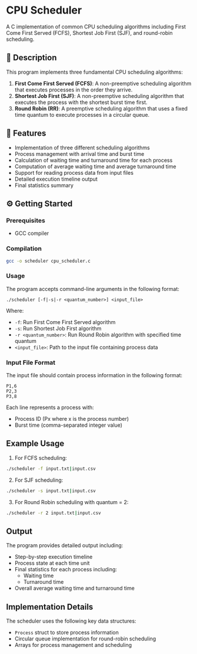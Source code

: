 # CPU Scheduler

A C implementation of common CPU scheduling algorithms including First Come First Served (FCFS), Shortest Job First (SJF), and round-robin scheduling.

## 📜 Description

This program implements three fundamental CPU scheduling algorithms:

1. **First Come First Served (FCFS)**: A non-preemptive scheduling algorithm that executes processes in the order they arrive.
2. **Shortest Job First (SJF)**: A non-preemptive scheduling algorithm that executes the process with the shortest burst time first.
3. **Round Robin (RR)**: A preemptive scheduling algorithm that uses a fixed time quantum to execute processes in a circular queue.

## 🚀 Features

- Implementation of three different scheduling algorithms
- Process management with arrival time and burst time
- Calculation of waiting time and turnaround time for each process
- Computation of average waiting time and average turnaround time
- Support for reading process data from input files
- Detailed execution timeline output
- Final statistics summary

## ⚙️ Getting Started

### Prerequisites

- GCC compiler

### Compilation

```bash
gcc -o scheduler cpu_scheduler.c
```

### Usage

The program accepts command-line arguments in the following format:

```natural
./scheduler [-f|-s|-r <quantum_number>] <input_file>
```

Where:
- `-f`: Run First Come First Served algorithm
- `-s`: Run Shortest Job First algorithm
- `-r <quantum_number>`: Run Round Robin algorithm with specified time quantum
- `<input_file>`: Path to the input file containing process data

### Input File Format

The input file should contain process information in the following format:
```
P1,6
P2,3
P3,8
```
Each line represents a process with:
- Process ID (Px where x is the process number)
- Burst time (comma-separated integer value)

## Example Usage

1. For FCFS scheduling:
```bash
./scheduler -f input.txt|input.csv
```

2. For SJF scheduling:
```bash
./scheduler -s input.txt|input.csv
```

3. For Round Robin scheduling with quantum = 2:
```bash
./scheduler -r 2 input.txt|input.csv
```

## Output

The program provides detailed output including:
- Step-by-step execution timeline
- Process state at each time unit
- Final statistics for each process including:
  - Waiting time
  - Turnaround time
- Overall average waiting time and turnaround time

## Implementation Details

The scheduler uses the following key data structures:
- `Process` struct to store process information
- Circular queue implementation for round-robin scheduling
- Arrays for process management and scheduling

